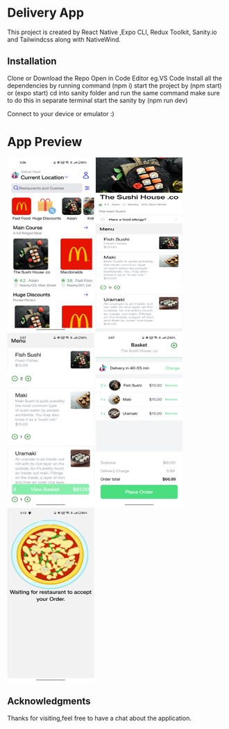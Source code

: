 # Delivery App

This project is created by React Native ,Expo CLI, Redux Toolkit, Sanity.io and Tailwindcss along with NativeWind.

## Installation

Clone or Download the Repo
Open in Code Editor eg.VS Code
Install all the dependencies by running command (npm i)
start the project by (npm start) or (expo start)
cd into sanity folder and run the same command make sure to do this in separate terminal
start the sanity by (npm run dev) 

Connect to your device or emulator :)

# App Preview
<img src="./assets/1.jpg" alt="Project Image" height="400" width="200"/>
<img src="./assets/2.jpg" alt="Project Image" height="400" width="200"/>
<img src="./assets/3.jpg" alt="Project Image" height="400" width="200"/>
<img src="./assets/4.jpg" alt="Project Image" height="400" width="200"/>
<img src="./assets/5.jpg" alt="Project Image" height="400" width="200"/>

## Acknowledgments

Thanks for visiting,feel free to have a chat about the application.
